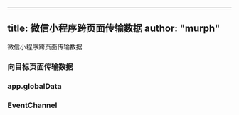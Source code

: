 
---
title: 微信小程序跨页面传输数据
author: "murph"
---

微信小程序跨页面传输数据

<!--more-->

### 向目标页面传输数据


### app.globalData

### EventChannel
